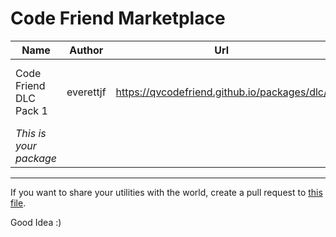 # Code Friend Marketplace


| Name | Author | Url | Description |
| --- | --- | --- | --- |
| Code Friend DLC Pack 1 | everettjf | https://qvcodefriend.github.io/packages/dlc/  | Block comment, Jump Up/Down lines |
| *This is your package* | | |



---

If you want to share your utilities with the world, create a pull request to [this file](https://github.com/qvcodefriend/qvcodefriend.github.io/blob/master/marketplace/README.md).

Good Idea :)



